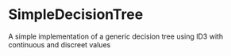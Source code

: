 SimpleDecisionTree
==================

A simple implementation of a generic decision tree using ID3 with continuous and discreet values

